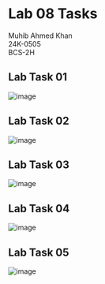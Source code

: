 # Lab 08 Tasks
Muhib Ahmed Khan  
24K-0505  
BCS-2H  

## Lab Task 01
![image](https://github.com/user-attachments/assets/f676b966-e4df-4561-822e-9ea98421e0aa)

## Lab Task 02
![image](https://github.com/user-attachments/assets/a42c3fce-1569-4a91-8210-a3a0021a0b11)

## Lab Task 03
![image](https://github.com/user-attachments/assets/01480bfd-219e-4847-8cec-9ed9e1de8039)

## Lab Task 04
![image](https://github.com/user-attachments/assets/dbd4f122-6415-40a9-919c-8c5555e12e3b)

## Lab Task 05
![image](https://github.com/user-attachments/assets/52fba823-1a32-4856-885c-8cd90d59977f)
